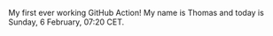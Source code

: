 My first ever working GitHub Action!
My name is Thomas and today is Sunday, 6 February, 07:20 CET. 
